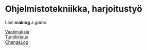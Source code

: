 # Ohjelmistotekniikka, harjoitustyö

I am **making** a *game*.

[Vaatimuksia](https://github.com/LeoLampio/OHTE-teht/blob/main/dokumentaatio/vaatimusmaarittely.md)\
[Tuntikirjaus](https://github.com/LeoLampio/OHTE-teht/blob/main/dokumentaatio/tuntikirjanpito.md)\
[ChangeLog](https://github.com/LeoLampio/OHTE-teht/blob/main/dokumentaatio/changelog.md)
